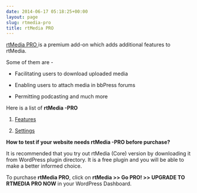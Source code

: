 ```yaml
---
date: 2014-06-17 05:18:25+00:00
layout: page
slug: rtmedia-pro
title: rtMedia PRO
---
```


[rtMedia PRO ](http://docs.rtcamp.com/rtmedia/addons/rtmedia-pro/)is a premium add-on which adds additional features to rtMedia.

Some of them are -



	
  * Facilitating users to download uploaded media

	
  * Enabling users to attach media in bbPress forums

	
  * Permitting podcasting and much more


Here is a list of **rtMedia -PRO**



	
  1. [Features](http://docs.rtcamp.com/rtmedia/addons/rtmedia-pro/features/)

	
  2. [Settings](http://docs.rtcamp.com/rtmedia/addons/rtmedia-pro/Settings/)


**How to test if your website needs rtMedia -PRO before purchase?**

It is recommended that you try out rtMedia (Core) version by downloading it from WordPress plugin directory. It is a free plugin and you will be able to make a better informed choice.

To purchase **rtMedia PRO**, click on **rtMedia >> Go PRO! >> UPGRADE TO RTMEDIA PRO NOW** in your WordPress Dashboard.
